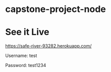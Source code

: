 # capstone-project-node

# See it Live

https://safe-river-93282.herokuapp.com/ 


Username: test

Password: test1234
